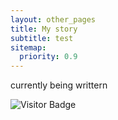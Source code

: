 ```yaml
---
layout: other_pages
title: My story
subtitle: test
sitemap:
  priority: 0.9
---
```


currently being writtern

![Visitor Badge](https://visitor-badge.laobi.icu/badge?page_id=kpatel427.kpatel427.github.io)


